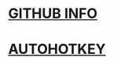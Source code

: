 # [GITHUB INFO](https://pauljohnsgit.github.io/Gitinfo/)

# [AUTOHOTKEY](https://pauljohnsgit.github.io/AHK/)

